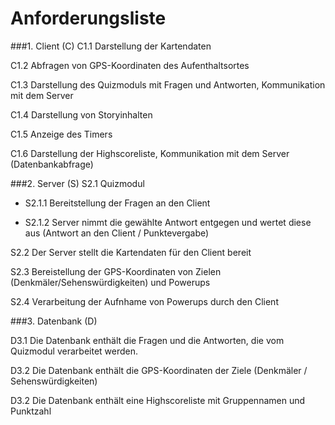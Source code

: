 # Anforderungsliste


###1. Client (C)
C1.1 Darstellung der Kartendaten

C1.2 Abfragen von GPS-Koordinaten des Aufenthaltsortes

C1.3 Darstellung des Quizmoduls mit Fragen und Antworten, Kommunikation mit dem Server

C1.4 Darstellung von Storyinhalten

C1.5 Anzeige des Timers

C1.6 Darstellung der Highscoreliste, Kommunikation mit dem Server (Datenbankabfrage)



###2. Server (S)
S2.1 Quizmodul
* S2.1.1 Bereitstellung der Fragen an den Client
  
* S2.1.2 Server nimmt die gewählte Antwort entgegen und wertet diese aus (Antwort an den Client / Punktevergabe)
  
S2.2 Der Server stellt die Kartendaten für den Client bereit

S2.3 Bereistellung der GPS-Koordinaten von Zielen (Denkmäler/Sehenswürdigkeiten) und Powerups

S2.4 Verarbeitung der Aufnhame von Powerups durch den Client




###3. Datenbank (D)

D3.1 Die Datenbank enthält die Fragen und die Antworten, die vom Quizmodul verarbeitet werden.

D3.2 Die Datenbank enthält die GPS-Koordinaten der Ziele (Denkmäler / Sehenswürdigkeiten)

D3.2 Die Datenbank enthält eine Highscoreliste mit Gruppennamen und Punktzahl
